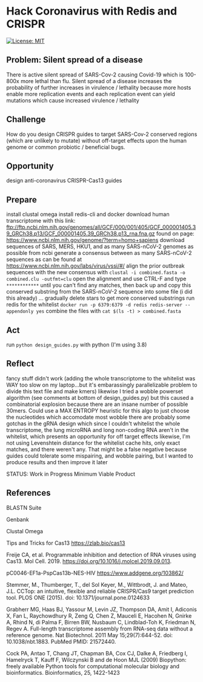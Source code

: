 # Hack Coronavirus with Redis and CRISPR

[![License: MIT](https://img.shields.io/badge/License-MIT-green.svg)](https://opensource.org/licenses/MIT)

## Problem: Silent spread of a disease

There is active silent spread of SARS-Cov-2 causing Covid-19 which is 100-800x more lethal than flu.
Silent spread of a disease increases the probability of further increases in virulence / lethality because more hosts enable more replication events and each replication event can yield mutations which cause increased virulence / lethality

## Challenge

How do you design CRISPR guides to target SARS-Cov-2 conserved regions (which are unlikely to mutate) without off-target effects upon the human genome or common probiotic / beneficial bugs.

## Opportunity

design anti-coronavirus CRISPR-Cas13 guides

## Prepare

install clustal omega 
install redis-cli and docker 
download human transcriptome with this link: ftp://ftp.ncbi.nlm.nih.gov/genomes/all/GCF/000/001/405/GCF_000001405.39_GRCh38.p13/GCF_000001405.39_GRCh38.p13_rna.fna.gz
found on page: https://www.ncbi.nlm.nih.gov/genome/?term=homo+sapiens
download sequences of SARS, MERS, HKU1, and as many SARS-nCoV-2 genomes as possible from ncbi
generate a consensus between as many SARS-nCoV-2 sequences as can be found at https://www.ncbi.nlm.nih.gov/labs/virus/vssi/#/
align the prior outbreak sequences with the new consensus with `clustal -i combined.fasta -o combined.clu -outfmt=clu`
open the alignment and use CTRL-F and type `************` until you can't find any matches, then back up and copy this conserved substring from the SARS-nCoV-2 sequence into some file (i did this already) ... gradually delete stars to get more conserved substrings
run redis for the whitelist `docker run -p 6379:6379 -d redis redis-server --appendonly yes`
combine the files with `cat $(ls -t) > combined.fasta`

## Act

run `python design_guides.py` with python (I'm using 3.8)

## Reflect

fancy stuff didn't work (adding the whole transcriptome to the whitelist was WAY too slow on my laptop...but it's embarassingly parallelizable problem to divide this text file and make kmers)
likewise I tried a wobble powerset algorithm (see comments at bottom of design_guides.py) but this caused a combinatorial explosion because there are an insane number of possible 30mers. Could use a MAX ENTROPY heuristic for this algo to just choose the nucleotides which accomodate most wobble
there are probably some gotchas in the gRNA design which 
since I couldn't whitelist the whole transcriptome, the lung microRNA and long non-coding RNA aren't in the whitelist, which presents an opportunity for off target effects
likewise, I'm not using Levenshtein distance for the whitelist cache hits, only exact matches, and there weren't any. That might be a false negative because guides could tolerate some mispairing, and wobble pairing, but I wanted to produce results and then improve it later

STATUS: Work in Progress Minimum Viable Product

## References

BLASTN Suite

Genbank

Clustal Omega

Tips and Tricks for Cas13 https://zlab.bio/cas13

Freije CA, et al. Programmable inhibition and detection of RNA viruses using Cas13. Mol Cell. 2019. https://doi.org/10.1016/j.molcel.2019.09.013.

pC0046-EF1a-PspCas13b-NES-HIV https://www.addgene.org/103862/

Stemmer, M., Thumberger, T., del Sol Keyer, M., Wittbrodt, J. and Mateo, J.L. CCTop: an intuitive, flexible and reliable CRISPR/Cas9 target prediction tool. PLOS ONE (2015). doi: 10.1371/journal.pone.0124633

Grabherr MG, Haas BJ, Yassour M, Levin JZ, Thompson DA, Amit I, Adiconis X, Fan L, Raychowdhury R, Zeng Q, Chen Z, Mauceli E, Hacohen N, Gnirke A, Rhind N, di Palma F, Birren BW, Nusbaum C, Lindblad-Toh K, Friedman N, Regev A. Full-length transcriptome assembly from RNA-seq data without a reference genome. Nat Biotechnol. 2011 May 15;29(7):644-52. doi: 10.1038/nbt.1883. PubMed PMID: 21572440.

Cock PA, Antao T, Chang JT, Chapman BA, Cox CJ, Dalke A, Friedberg I, Hamelryck T, Kauff F, Wilczynski B and de Hoon MJL (2009) Biopython: freely available Python tools for computational molecular biology and bioinformatics. Bioinformatics, 25, 1422-1423
